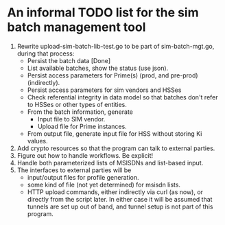 An informal TODO list for the sim batch management tool
==

1. Rewrite upload-sim-batch-lib-test.go to be part of sim-batch-mgt.go,
   during that process:
   * Persist the batch data [Done]
   * List available batches, show the status (use json).
   * Persist access parameters for Prime(s) (prod, and pre-prod) (indirectly).
   * Persist access parameters for sim vendors and HSSes
   * Check referential integrity in data model so that batches don't refer to
     HSSes or other types of entities.
   * From the batch information, generate
       - Input file to SIM vendor.
       - Upload file for Prime instances.
   * From output file, generate input file for HSS without storing Ki values.    
1. Add crypto resources so that the program can talk to external parties.
1. Figure out how to handle workflows. Be explicit!
1. Handle both parameterized lists of MSISDNs and list-based input.
1. The interfaces to external parties will be
    - input/output files for profile generation.
    - some kind of file (not yet determined) for msisdn lists.
    - HTTP upload commands, either indirectly via curl (as now), or
      directly from the script later.   In either case 
      it will be assumed that tunnels are set up out of band, and
      tunnel setup is not part of this program.
